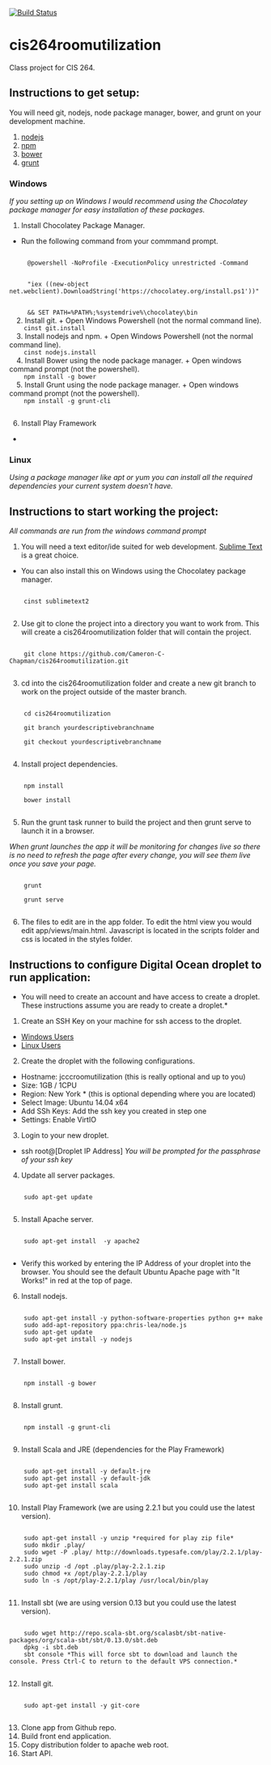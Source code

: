 [![Build Status](https://travis-ci.org/Cameron-C-Chapman/cis264roomutilization.svg?branch=camerondev)](https://travis-ci.org/Cameron-C-Chapman/cis264roomutilization)

cis264roomutilization
=====================

Class project for CIS 264.

Instructions to get setup:
--------------------------

You will need git, nodejs, node package manager, bower, and grunt on your development machine.

1. [nodejs](http://nodejs.org/)
2. [npm](https://npmjs.org/doc/README.html)
3. [bower](http://bower.io/)
4. [grunt](http://gruntjs.com/getting-started)

### Windows
*If you setting up on Windows I would recommend using the Chocolatey package manager for easy installation of these packages.*

1. Install Chocolatey Package Manager. 
  + Run the following command from your commmand prompt.

  <code>
     @powershell -NoProfile -ExecutionPolicy unrestricted -Command 
  </code><br />
  <code>
     "iex ((new-object net.webclient).DownloadString('https://chocolatey.org/install.ps1'))" 
  </code><br />
  <code>
     && SET PATH=%PATH%;%systemdrive%\chocolatey\bin
  </code>
2. Install git.
  + Open Windows Powershell (not the normal command line).

  <code>
    cinst git.install
  </code>
3. Install nodejs and npm.
  + Open Windows Powershell (not the normal command line).

  <code>
    cinst nodejs.install
  </code>
4. Install Bower using the node package manager.
  + Open windows command prompt (not the powershell).

  <code>
    npm install -g bower
  </code>
5. Install Grunt using the node package manager.
  + Open windows command prompt (not the powershell).

  <code>
    npm install -g grunt-cli
  </code>

6. Install Play Framework
  + 

### Linux
*Using a package manager like apt or yum you can install all the required dependencies your current system doesn't have.*


Instructions to start working the project:
------------------------------------------
*All commands are run from the windows command prompt*

1. You will need a text editor/ide suited for web development. [Sublime Text](http://www.sublimetext.com/) is a great choice.
  + You can also install this on Windows using the Chocolatey package manager.

  <code>
    cinst sublimetext2
  </code>

2. Use git to clone the project into a directory you want to work from. This will create a cis264roomutilization folder that will contain the project.

  <code>
    git clone https://github.com/Cameron-C-Chapman/cis264roomutilization.git
  </code>

3. cd into the cis264roomutilization folder and create a new git branch to work on the project outside of the master branch.

  <code>
    cd cis264roomutilization
  </code>

  <code>
    git branch yourdescriptivebranchname
  </code>

  <code>
    git checkout yourdescriptivebranchname
  </code>

4. Install project dependencies.

  <code>
    npm install
  </code>

  <code>
    bower install
  </code>

5. Run the grunt task runner to build the project and then grunt serve to launch it in a browser.

  *When grunt launches the app it will be monitoring for changes live so there is no need to refresh the page after every change, you will see them live once you save your page.*

  <code>
    grunt
  </code>

  <code>
    grunt serve
  </code>

6. The files to edit are in the app folder. To edit the html view you would edit app/views/main.html. Javascript is located in the scripts folder and css is located in the styles folder.


Instructions to configure Digital Ocean droplet to run application:
-------------------------------------------------------------------
* You will need to create an account and have access to create a droplet. These instructions assume you are ready to create a droplet.*

1. Create an SSH Key on your machine for ssh access to the droplet.
  + [Windows Users](https://www.digitalocean.com/community/articles/how-to-use-ssh-keys-with-putty-on-digitalocean-droplets-windows-users)
  + [Linux Users](https://www.digitalocean.com/community/articles/how-to-use-ssh-keys-with-digitalocean-droplets)

2. Create the droplet with the following configurations.
  + Hostname: jcccroomutilization (this is really optional and up to you)
  + Size: 1GB / 1CPU
  + Region: New York * (this is optional depending where you are located)
  + Select Image: Ubuntu 14.04 x64
  + Add SSh Keys: Add the ssh key you created in step one
  + Settings: Enable VirtIO

3. Login to your new droplet.
  
  + ssh root@[Droplet IP Address] *You will be prompted for the passphrase of your ssh key*

4. Update all server packages.

  <code>
    sudo apt-get update
  </code>

5. Install Apache server.

  <code>
    sudo apt-get install  -y apache2
  </code>

  + Verify this worked by entering the IP Address of your droplet into the browser. You should see the default Ubuntu Apache page with "It Works!" in red at the top of page.

6. Install nodejs.
  
  <code>
    sudo apt-get install -y python-software-properties python g++ make
    sudo add-apt-repository ppa:chris-lea/node.js
    sudo apt-get update
    sudo apt-get install -y nodejs
  </code>

7. Install bower.

  <code>
    npm install -g bower
  </code>

8. Install grunt.

  <code>
    npm install -g grunt-cli
  </code>

9. Install Scala and JRE (dependencies for the Play Framework)

  <code>
    sudo apt-get install -y default-jre
    sudo apt-get install -y default-jdk
    sudo apt-get install scala
  </code>

10. Install Play Framework (we are using 2.2.1 but you could use the latest version).

  <code>
    sudo apt-get install -y unzip *required for play zip file*
    sudo mkdir .play/
    sudo wget -P .play/ http://downloads.typesafe.com/play/2.2.1/play-2.2.1.zip
    sudo unzip -d /opt .play/play-2.2.1.zip
    sudo chmod +x /opt/play-2.2.1/play
    sudo ln -s /opt/play-2.2.1/play /usr/local/bin/play
  </code>

11. Install sbt (we are using version 0.13 but you could use the latest version).

  <code>
    sudo wget http://repo.scala-sbt.org/scalasbt/sbt-native-packages/org/scala-sbt/sbt/0.13.0/sbt.deb
    dpkg -i sbt.deb
    sbt console *This will force sbt to download and launch the console. Press Ctrl-C to return to the default VPS connection.*
  </code>

12. Install git.

  <code>
    sudo apt-get install -y git-core
  </code>

13. Clone app from Github repo.
14. Build front end application.
15. Copy distribution folder to apache web root.
16. Start API.